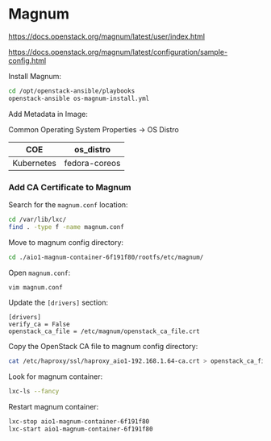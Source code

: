 # Magnum

https://docs.openstack.org/magnum/latest/user/index.html

https://docs.openstack.org/magnum/latest/configuration/sample-config.html

Install Magnum:
```bash
cd /opt/openstack-ansible/playbooks
openstack-ansible os-magnum-install.yml
```

Add Metadata in Image:

Common Operating System Properties -> OS Distro

COE | os_distro
---|---
Kubernetes | fedora-coreos

### Add CA Certificate to Magnum

Search for the `magnum.conf` location:
```bash
cd /var/lib/lxc/
find . -type f -name magnum.conf
```

Move to magnum config directory:
```bash
cd ./aio1-magnum-container-6f191f80/rootfs/etc/magnum/
```

Open `magnum.conf`:
```bash
vim magnum.conf
```

Update the `[drivers]` section:
```
[drivers]
verify_ca = False
openstack_ca_file = /etc/magnum/openstack_ca_file.crt
```

Copy the OpenStack CA file to magnum config directory:
```bash
cat /etc/haproxy/ssl/haproxy_aio1-192.168.1.64-ca.crt > openstack_ca_file.crt
```

Look for magnum container:
```bash
lxc-ls --fancy
```

Restart magnum container:
```bash
lxc-stop aio1-magnum-container-6f191f80
lxc-start aio1-magnum-container-6f191f80
```

